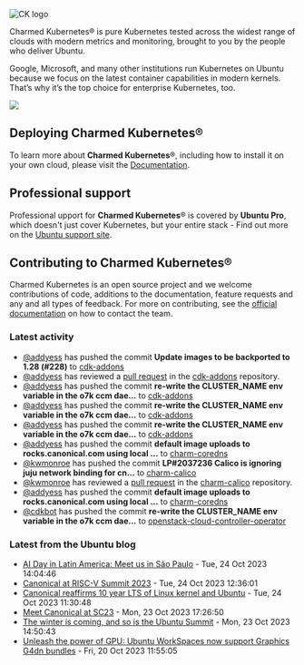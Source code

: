 ![CK logo](https://assets.ubuntu.com/v1/451d4cf4-Charmed+Kubernetes_RGB_onWhite_2022.svg)

Charmed Kubernetes® is pure Kubernetes tested across the widest range of clouds with modern metrics and monitoring, brought to you by the people who deliver Ubuntu.

Google, Microsoft, and many other institutions run Kubernetes on Ubuntu because we focus on the latest container capabilities in modern kernels. That’s why it’s the top choice for enterprise Kubernetes, too.

![](https://assets.ubuntu.com/v1/843c77b6-juju-at-a-glace.svg)

## Deploying Charmed Kubernetes®

To learn more about **Charmed Kubernetes**®, including how to install it on your own cloud, please visit the [Documentation][docs].

## Professional support

Professional upport for **Charmed Kubernetes**® is covered by **Ubuntu Pro**, which doesn't just cover Kubernetes, but your entire stack - Find out more on the [Ubuntu support site](https://ubuntu.com/support).

## Contributing to Charmed Kubernetes®

Charmed Kubernetes is an open source project and we welcome contributions of code, additions to the documentation, feature requests and any and all types of feedback. For more on contributing, see the [official documentation][get-in-touch] on how to contact the team.

<!-- LINKS -->
[docs]: https://ubuntu.com/kubernetes/docs
[get-in-touch]: https://ubuntu.com/kubernetes/docs/get-in-touch

### Latest activity

<!-- activity starts -->
 - [@addyess](https://github.com/addyess) has pushed the commit **Update images to be backported to 1.28 (#228)** to [cdk-addons](https://github.com/charmed-kubernetes/cdk-addons)
 - [@addyess](https://github.com/addyess) has reviewed a [pull request](https://github.com/charmed-kubernetes/cdk-addons/pull/228) in the [cdk-addons](https://github.com/charmed-kubernetes/cdk-addons) repository.
 - [@addyess](https://github.com/addyess) has pushed the commit **re-write the CLUSTER_NAME env variable in the o7k ccm dae...** to [cdk-addons](https://github.com/charmed-kubernetes/cdk-addons)
 - [@addyess](https://github.com/addyess) has pushed the commit **re-write the CLUSTER_NAME env variable in the o7k ccm dae...** to [cdk-addons](https://github.com/charmed-kubernetes/cdk-addons)
 - [@addyess](https://github.com/addyess) has pushed the commit **re-write the CLUSTER_NAME env variable in the o7k ccm dae...** to [cdk-addons](https://github.com/charmed-kubernetes/cdk-addons)
 - [@addyess](https://github.com/addyess) has pushed the commit **default image uploads to rocks.canonical.com using local ...** to [charm-coredns](https://github.com/charmed-kubernetes/charm-coredns)
 - [@kwmonroe](https://github.com/kwmonroe) has pushed the commit **LP#2037236 Calico is ignoring juju network binding for cn...** to [charm-calico](https://github.com/charmed-kubernetes/charm-calico)
 - [@kwmonroe](https://github.com/kwmonroe) has reviewed a [pull request](https://github.com/charmed-kubernetes/charm-calico/pull/105) in the [charm-calico](https://github.com/charmed-kubernetes/charm-calico) repository.
 - [@addyess](https://github.com/addyess) has pushed the commit **default image uploads to rocks.canonical.com using local ...** to [charm-coredns](https://github.com/charmed-kubernetes/charm-coredns)
 - [@cdkbot](https://github.com/cdkbot) has pushed the commit **re-write the CLUSTER_NAME env variable in the o7k ccm dae...** to [openstack-cloud-controller-operator](https://github.com/charmed-kubernetes/openstack-cloud-controller-operator)
<!-- activity ends -->

<!-- roadmap starts -->

<!-- roadmap ends -->

### Latest from the Ubuntu blog

<!-- blog starts -->
* [AI Day in Latin America: Meet us in São Paulo](https://ubuntu.com//blog/ai-day-brazil-2023) - Tue, 24 Oct 2023 14:04:46 
* [Canonical at RISC-V Summit 2023](https://ubuntu.com//blog/canonical-at-risc-v-summit-2023) - Tue, 24 Oct 2023 12:36:01 
* [Canonical reaffirms 10 year LTS of Linux kernel and Ubuntu](https://ubuntu.com//blog/linux-kernel-lts) - Tue, 24 Oct 2023 11:30:48 
* [Meet Canonical at SC23](https://ubuntu.com//blog/meet-canonical-at-sc23) - Mon, 23 Oct 2023 17:26:50 
* [The winter is coming, and so is the Ubuntu Summit](https://ubuntu.com//blog/the-winter-is-coming-and-so-is-the-ubuntu-summit) - Mon, 23 Oct 2023 14:50:43 
* [Unleash the power of GPU: Ubuntu WorkSpaces now support Graphics G4dn bundles](https://ubuntu.com//blog/unleash-the-power-of-gpu-ubuntu-desktop-on-amazon-workspaces-supports-graphics-g4dn-bundles) - Fri, 20 Oct 2023 11:55:05 
<!-- blog ends -->
